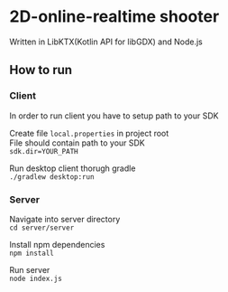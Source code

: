 # 2D-online-realtime shooter  

Written in LibKTX(Kotlin API for libGDX) and Node.js  

## How to run  

### Client  
In order to run client you have to setup path to your SDK  

Create file `local.properties` in project root  
File should contain path to your SDK  
`sdk.dir=YOUR_PATH`  

Run desktop client thorugh gradle  
`./gradlew desktop:run`  


### Server
Navigate into server directory  
`cd server/server`  

Install npm dependencies  
`npm install`  

Run server  
`node index.js`
